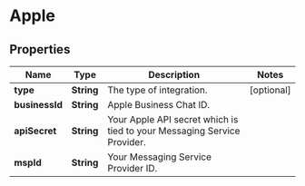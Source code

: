 

# Apple

## Properties

Name | Type | Description | Notes
------------ | ------------- | ------------- | -------------
**type** | **String** | The type of integration. |  [optional]
**businessId** | **String** | Apple Business Chat ID. | 
**apiSecret** | **String** | Your Apple API secret which is tied to your Messaging Service Provider. | 
**mspId** | **String** | Your Messaging Service Provider ID. | 



